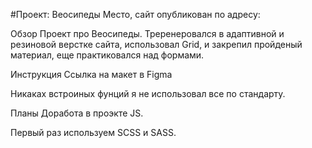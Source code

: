 #Проект: Веосипеды Место, сайт опубликован по адресу:

Обзор Проект про Веосипеды. Треренеровался в адаптивной и резиновой верстке сайта, использовал Grid, и закрепил пройденый материал, еще практиковался над формами.

Инструкция Ссылка на макет в Figma

Никаках встроиных фунций я не использовал все по стандарту.

Планы Доработа в проэкте JS.

Первый раз используем SCSS и SASS.